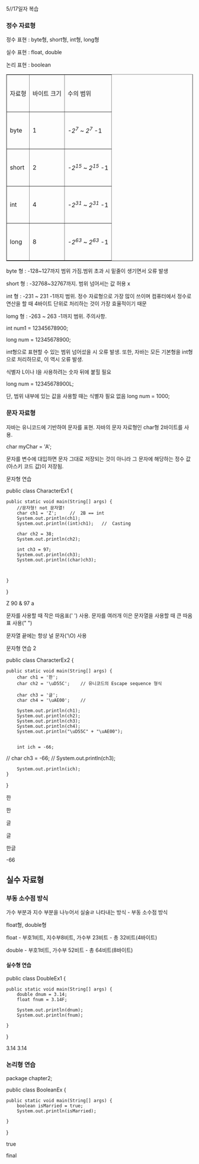 5//17일자 복습

### 정수 자료형

정수 표현 : byte형, short형, int형, long형 

실수 표현 : float, double

논리 표현 : boolean

<table width="600px" border="1" cellspacing="0">
    <tr height="100px" aligh="center">
    <td> 자료형
    </td>
    <td> 바이트 크기
      </td>
    <td> 수의 범위
      </td>
    </tr>
    <tr height="100px" aligh="center">
    <td> byte
    </td>
    <td> 1
      </td>
    <td> <p><var>-2<sup>7</sup></var> ~ <var>2<sup>7</sup></var> -1</p>
      </td>
    </tr>
      <tr height="100px" aligh="center">
    <td> short
    </td>
    <td> 2
      </td>
    <td> <p><var>-2<sup>15</sup></var> ~ <var>2<sup>15</sup></var> -1</p>
      </td>
    </tr>
      <tr height="100px" aligh="center">
    <td> int
    </td>
    <td> 4
      </td>
    <td> <p><var>-2<sup>31</sup></var> ~ <var>2<sup>31</sup></var> -1</p>
      </td>
    </tr>
      <tr height="100px" aligh="center">
    <td> long
    </td>
    <td> 8
      </td>
    <td> <p><var>-2<sup>63</sup></var> ~ <var>2<sup>63</sup></var> -1</p>
      </td>
    </tr>
</table>

byte 형 : -128~127까지 범위 가짐.범위 초과 시 밑줄이 생기면서 오류 발생

short 형 : -32768~32767까지. 범위 넘어서는 값 허용 x

int 형 : -231 ~ 231 -1까지 범위. 정수 자료형으로 가장 많이 쓰이며 컴퓨터에서 정수로 연산을 할 때 4바이트 단위로 처리하는 것이 가장 효율적이기 때문

lomg 형 : -263 ~ 263 -1까지 범위. 주의사항.

int num1 = 12345678900;

long num = 12345678900;

int형으로 표현할 수 있는 범위 넘어섰을 시 오류 발생. 또한, 자바는 모든 기본형을 int형으로 처리하므로, 이 역시 오류 발생.

식별자 L이나 l을 사용하려는 숫자 뒤에 붙힐 필요

long num = 12345678900L;

단, 범위 내부에 있는 값을 사용할 때는 식별자 필요 없음
long num = 1000;

### 문자 자료형

자바는 유니코드에 기반하여 문자를 표현. 자바의 문자 자료형인 char형 2바이트를 사용. 

char myChar = 'A';

문자를 변수에 대입하면 문자 그대로 저장되는 것이 아니라 그 문자에 해당하는 정수 값(아스키 코드 값)이 저장됨.

문자형 연습

public class CharacterEx1 {

	public static void main(String[] args) {
		//문자형! not 문자열!
		char ch1 = 'Z';		//	2B == int
		System.out.println(ch1);
		System.out.println((int)ch1);	//	Casting
		
		char ch2 = 38;
		System.out.println(ch2);
		
		int ch3 = 97;
		System.out.println(ch3);
		System.out.println((char)ch3);

		
		
	}

}

Z
90
&
97
a

문자를 사용할 때 작은 따옴표(' ') 사용. 문자를 여러개 이은 문자열을 사용할 때 큰 따옴표 사용(" ") 

문자열 끝에는 항상 널 문자('\O) 사용

문자형 연습 2

public class CharacterEx2 {

	public static void main(String[] args) {
		char ch1 = '한';
		char ch2 = '\uD55C';	// 유니코드의 Escape sequence 형식
		
 		char ch3 = '글';
		char ch4 = '\uAE00';	// 
		
		System.out.println(ch1);
		System.out.println(ch2);
		System.out.println(ch3);
		System.out.println(ch4);
		System.out.println("\uD55C" + "\uAE00");
		
		
		int	ich = -66;
//		char ch3 = -66;
//		System.out.println(ch3);
		
		System.out.println(ich);
	}

}

한

한

글

글

한글

-66

## 실수 자료형

### 부동 소수점 방식

가수 부분과 지수 부분을 나누어서 실술ㄹ 나타내는 방식 - 부동 소수점 방식

float형, double형

float - 부호1비트, 지수부8비트, 가수부 23비트 - 총 32비트(4바이트)

double - 부호1비트, 가수부 52비트 - 총 64비트(8바이트)

#### 실수형 연습

public class DoubleEx1 {

	public static void main(String[] args) {
		double dnum = 3.14;
		float fnum = 3.14F;
		
		System.out.println(dnum);
		System.out.println(fnum);
    
    }
 }
 
3.14
3.14


### 논리형 연습

package chapter2;

public class BooleanEx {

	public static void main(String[] args) {
		boolean isMarried = true;
		System.out.println(isMarried);

	}

}


true


final 
